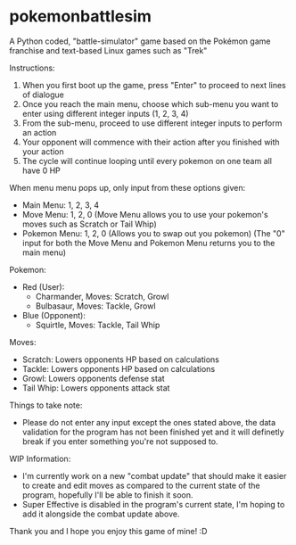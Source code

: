 # pokemonbattlesim
A Python coded, "battle-simulator" game based on the Pokémon game franchise and text-based Linux games such as "Trek"

Instructions:
1. When you first boot up the game, press "Enter" to proceed to next lines of dialogue
2. Once you reach the main menu, choose which sub-menu you want to enter using different integer inputs (1, 2, 3, 4)
3. From the sub-menu, proceed to use different integer inputs to perform an action
4. Your opponent will commence with their action after you finished with your action
5. The cycle will continue looping until every pokemon on one team all have 0 HP

When menu menu pops up, only input from these options given:
- Main Menu: 1, 2, 3, 4
- Move Menu: 1, 2, 0
  (Move Menu allows you to use your pokemon's moves such as Scratch or Tail Whip)
- Pokemon Menu: 1, 2, 0
  (Allows you to swap out you pokemon)
(The "0" input for both the Move Menu and Pokemon Menu returns you to the main menu)


Pokemon:
- Red (User):
  - Charmander, Moves: Scratch, Growl
  - Bulbasaur, Moves: Tackle, Growl
- Blue (Opponent):
  - Squirtle, Moves: Tackle, Tail Whip

Moves:
- Scratch: Lowers opponents HP based on calculations
- Tackle: Lowers opponents HP based on calculations
- Growl: Lowers opponents defense stat
- Tail Whip: Lowers opponents attack stat

Things to take note:
- Please do not enter any input except the ones stated above, the data validation for the program has not been finished yet and it will definetly break if you enter something you're not supposed to.

WIP Information:
- I'm currently work on a new "combat update" that should make it easier to create and edit moves as compared to the current state of the program, hopefully I'll be able to finish it soon.
- Super Effective is disabled in the program's current state, I'm hoping to add it alongside the combat update above.

Thank you and I hope you enjoy this game of mine! :D
